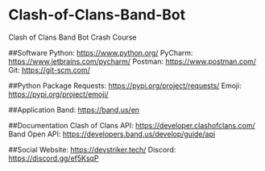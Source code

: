 # Clash-of-Clans-Band-Bot
Clash of Clans Band Bot Crash Course


##Software
Python: https://www.python.org/
PyCharm: https://www.jetbrains.com/pycharm/
Postman: https://www.postman.com/
Git: https://git-scm.com/


##Python Package
Requests: https://pypi.org/project/requests/
Emoji: https://pypi.org/project/emoji/


##Application
Band: https://band.us/en


##Documentation
Clash of Clans API: https://developer.clashofclans.com/
Band Open API: https://developers.band.us/develop/guide/api


##Social
Website: https://devstriker.tech/
Discord: https://discord.gg/ef5KsqP
